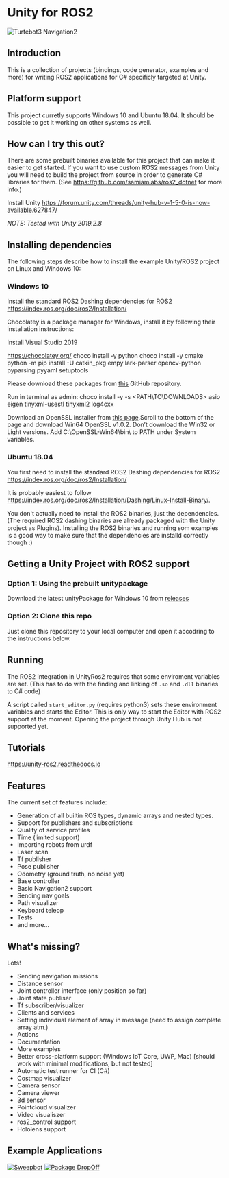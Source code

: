 Unity for ROS2
==============

![Turtebot3 Navigation2](https://i.gyazo.com/98d3d43aae3877593ecaefe4e5ba9a44.gif)

Introduction
------------

This is a collection of projects (bindings, code generator, examples and more) for writing ROS2
applications for C# specificly targeted at Unity.

Platform support
----------------
This project curretly supports Windows 10 and Ubuntu 18.04. It should be possible to get it working on other systems as well.

How can I try this out?
-----------------------
There are some prebuilt binaries available for this project that can make it easier to get started. If you want to use custom ROS2 messages from Unity you will need to build the project from source in order to generate C# libraries for them. (See https://github.com/samiamlabs/ros2_dotnet for more info.)

Install Unity
https://forum.unity.com/threads/unity-hub-v-1-5-0-is-now-available.627847/

*NOTE: Tested with Unity 2019.2.8*

Installing dependencies
-----------------------

The following steps describe how to install the example Unity/ROS2 project on Linux and Windows 10:

### Windows 10

Install the standard ROS2 Dashing dependencies for ROS2 https://index.ros.org/doc/ros2/Installation/

Chocolatey is a package manager for Windows, install it by following their installation instructions:

Install Visual Studio 2019

https://chocolatey.org/
choco install -y python
choco install -y cmake
python -m pip install -U catkin_pkg empy lark-parser opencv-python pyparsing pyyaml setuptools

Please download these packages from [this](https://github.com/ros2/choco-packages/releases/latest) GitHub repository.

Run in terminal as admin:
choco install -y -s <PATH\TO\DOWNLOADS\> asio eigen tinyxml-usestl tinyxml2 log4cxx

Download an OpenSSL installer from [this page](https://slproweb.com/products/Win32OpenSSL.html).Scroll to the bottom of the page and download Win64 OpenSSL v1.0.2. Don’t download the Win32 or Light versions.
Add C:\OpenSSL-Win64\bin\ to PATH under System variables.

### Ubuntu 18.04

You first need to install the standard ROS2 Dashing dependencies for ROS2 https://index.ros.org/doc/ros2/Installation/

It is probably easiest to follow https://index.ros.org/doc/ros2/Installation/Dashing/Linux-Install-Binary/.

You don't actually need to install the ROS2 binaries, just the dependencies. (The required ROS2 dashing binaries are already packaged with the Unity project as Plugins). Installing the ROS2 binaries and running som examples is a good way to make sure that the dependencies are installd correctly though :)

Getting a Unity Project with ROS2 support
-----------------------------------------

### Option 1: Using the prebuilt unitypackage
Download the latest unityPackage for Windows 10 from [releases](https://github.com/DynoRobotics/unity_ros2/releases)

### Option 2: Clone this repo
Just clone this repository to your local computer and open it accodring to the instructions below.

Running
-------
The ROS2 integration in UnityRos2 requires that some enviroment variables are set. (This has to do with the finding and linking of `.so` and `.dll` binaries to C# code)

A script called `start_editor.py` (requires python3) sets these environment variables and starts the Editor. This is only way to start the Editor with ROS2 support at the moment. Opening the project through Unity Hub is not supported yet.

Tutorials
---------
https://unity-ros2.readthedocs.io

Features
--------

The current set of features include:
- Generation of all builtin ROS types, dynamic arrays and nested types.
- Support for publishers and subscriptions
- Quality of service profiles
- Time (limited support)
- Importing robots from urdf
- Laser scan
- Tf publisher
- Pose publisher
- Odometry (ground truth, no noise yet)
- Base controller
- Basic Navigation2 support
- Sending nav goals
- Path visualizer
- Keyboard teleop
- Tests
- and more...


What's missing?
---------------

Lots!
- Sending navigation missions
- Distance sensor
- Joint controller interface (only position so far)
- Joint state publiser
- Tf subscriber/visualizer
- Clients and services
- Setting individual element of array in message (need to assign complete array atm.)
- Actions
- Documentation
- More examples
- Better cross-platform support (Windows IoT Core, UWP, Mac) [should work with minimal modifications, but not tested]
- Automatic test runner for CI (C#)
- Costmap visualizer
- Camera sensor
- Camera viewer
- 3d sensor
- Pointcloud visualizer
- Video visualiszer
- ros2_control support
- Hololens support

Example Applications
--------------------
[![Sweepbot](https://img.youtube.com/vi/eMKbbEQhBTg/0.jpg)](https://www.youtube.com/watch?v=nggGs9ZIdlk)
[![Package DropOff](https://img.youtube.com/vi/2is7kwPeydA/0.jpg)](https://www.youtube.com/watch?v=lptKRANOfCY)
